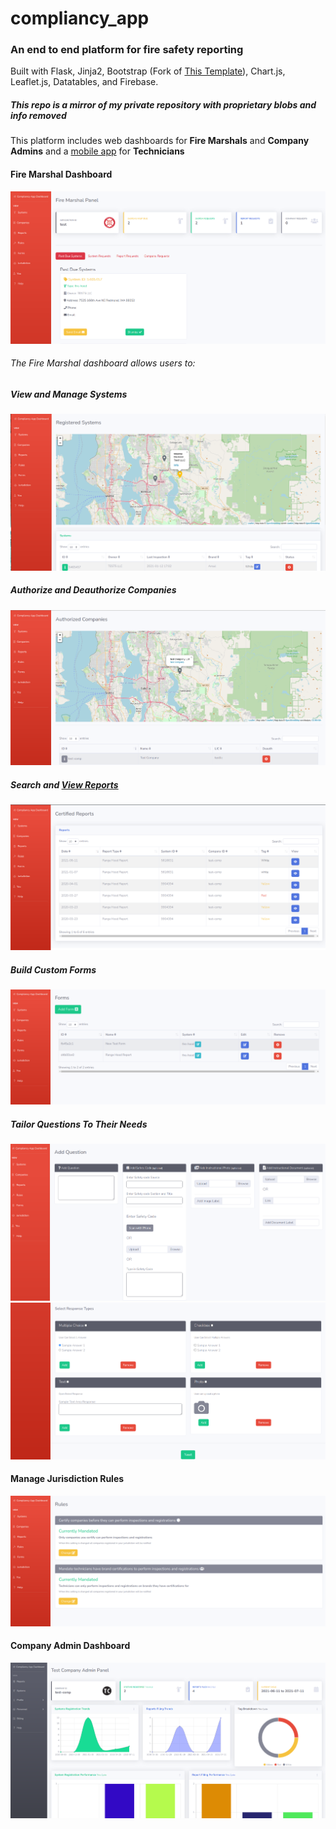 # compliancy_app

### An end to end platform for fire safety reporting

Built with Flask, Jinja2, Bootstrap (Fork of <a href="https://github.com/startbootstrap/startbootstrap-sb-admin-2">This Template</a>), Chart.js, Leaflet.js, Datatables, and Firebase. 

#####  *This repo is a mirror of my private repository with proprietary blobs and info removed*


This platform includes web dashboards for <b>Fire Marshals</b> and <b>Company Admins</b> and a <a href="https://github.com/calebjohn24/compliancy_app_mobile">mobile app</a> for <b>Technicians</b>
  
  
#### Fire Marshal Dashboard

<img src="https://github.com/calebjohn24/compliancy_app_public/blob/master/demos/GovSplash.png" >

###### The Fire Marshal dashboard allows users to:

##### View and Manage Systems
<img src="https://github.com/calebjohn24/compliancy_app_public/blob/master/demos/GovSystems.png">

##### Authorize and Deauthorize Companies
<img src="https://github.com/calebjohn24/compliancy_app_public/blob/master/demos/GovCompanies.png">

##### Search and <a href="https://calebjohn24.github.io/compliancy_app_public/sampleForm.html" target="_blank">View Reports</a>
<img src="https://github.com/calebjohn24/compliancy_app_public/blob/master/demos/GovReports.png">
  
##### Build Custom Forms
<img src="https://github.com/calebjohn24/compliancy_app_public/blob/master/demos/GovFormTable.png">

##### Tailor Questions To Their Needs
<img src="https://github.com/calebjohn24/compliancy_app_public/blob/master/demos/GovQuestionTool.png">
<img src="https://github.com/calebjohn24/compliancy_app_public/blob/master/demos/GovQuestionTool2.png">


#### Manage Jurisdiction Rules
<img src="https://github.com/calebjohn24/compliancy_app_public/blob/master/demos/GovRules.png">


#### Company Admin Dashboard
<img src="https://github.com/calebjohn24/compliancy_app_public/blob/master/demos/AdminSplash.png" >


